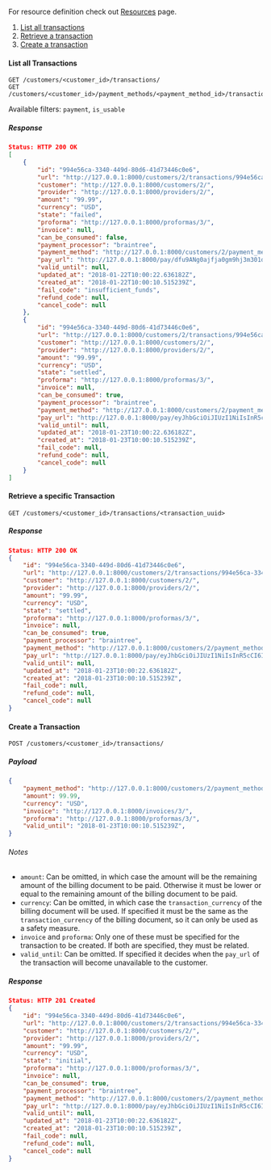 For resource definition check out [Resources](Resources#transactions) page.

1. [List all transactions](#list-all-transactions)
2. [Retrieve a transaction](#retrieve-a-specific-transaction)
3. [Create a transaction](#create-a-transaction)

#### List all Transactions

```routeros
GET /customers/<customer_id>/transactions/
GET /customers/<customer_id>/payment_methods/<payment_method_id>/transactions/
```

Available filters: `payment`, `is_usable`

##### Response
```json
Status: HTTP 200 OK
[
    {
        "id": "994e56ca-3340-449d-80d6-41d73446c0e6",
        "url": "http://127.0.0.1:8000/customers/2/transactions/994e56ca-3340-449d-80d6-41d73446c0e6/",
        "customer": "http://127.0.0.1:8000/customers/2/",
        "provider": "http://127.0.0.1:8000/providers/2/",
        "amount": "99.99",
        "currency": "USD",
        "state": "failed",
        "proforma": "http://127.0.0.1:8000/proformas/3/",
        "invoice": null,
        "can_be_consumed": false,
        "payment_processor": "braintree",
        "payment_method": "http://127.0.0.1:8000/customers/2/payment_methods/1/",
        "pay_url": "http://127.0.0.1:8000/pay/dfu9ANg0ajfja0gm9hj3m301dkcvwjgbqwe9/",
        "valid_until": null,
        "updated_at": "2018-01-22T10:00:22.636182Z",
        "created_at": "2018-01-22T10:00:10.515239Z",
        "fail_code": "insufficient_funds",
        "refund_code": null,
        "cancel_code": null
    },
    {
        "id": "994e56ca-3340-449d-80d6-41d73446c0e6",
        "url": "http://127.0.0.1:8000/customers/2/transactions/994e56ca-3340-449d-80d6-41d73446c0e6/",
        "customer": "http://127.0.0.1:8000/customers/2/",
        "provider": "http://127.0.0.1:8000/providers/2/",
        "amount": "99.99",
        "currency": "USD",
        "state": "settled",
        "proforma": "http://127.0.0.1:8000/proformas/3/",
        "invoice": null,
        "can_be_consumed": true,
        "payment_processor": "braintree",
        "payment_method": "http://127.0.0.1:8000/customers/2/payment_methods/1/",
        "pay_url": "http://127.0.0.1:8000/pay/eyJhbGciOiJIUzI1NiIsInR5cCI6IkpXVCJ9/",
        "valid_until": null,
        "updated_at": "2018-01-23T10:00:22.636182Z",
        "created_at": "2018-01-23T10:00:10.515239Z",
        "fail_code": null,
        "refund_code": null,
        "cancel_code": null
    }
]
```

#### Retrieve a specific Transaction

```routeros
GET /customers/<customer_id>/transactions/<transaction_uuid>
```

##### Response
```json
Status: HTTP 200 OK
{
    "id": "994e56ca-3340-449d-80d6-41d73446c0e6",
    "url": "http://127.0.0.1:8000/customers/2/transactions/994e56ca-3340-449d-80d6-41d73446c0e6/",
    "customer": "http://127.0.0.1:8000/customers/2/",
    "provider": "http://127.0.0.1:8000/providers/2/",
    "amount": "99.99",
    "currency": "USD",
    "state": "settled",
    "proforma": "http://127.0.0.1:8000/proformas/3/",
    "invoice": null,
    "can_be_consumed": true,
    "payment_processor": "braintree",
    "payment_method": "http://127.0.0.1:8000/customers/2/payment_methods/1/",
    "pay_url": "http://127.0.0.1:8000/pay/eyJhbGciOiJIUzI1NiIsInR5cCI6IkpXVCJ9/",
    "valid_until": null,
    "updated_at": "2018-01-23T10:00:22.636182Z",
    "created_at": "2018-01-23T10:00:10.515239Z",
    "fail_code": null,
    "refund_code": null,
    "cancel_code": null
}
```

#### Create a Transaction
```routeros
POST /customers/<customer_id>/transactions/
```

##### Payload
```json
{
    "payment_method": "http://127.0.0.1:8000/customers/2/payment_methods/1/",
    "amount": 99.99,
    "currency": "USD",
    "invoice": "http://127.0.0.1:8000/invoices/3/",
    "proforma": "http://127.0.0.1:8000/proformas/3/",
    "valid_until": "2018-01-23T10:00:10.515239Z",
}
```
###### Notes
* `amount`: Can be omitted, in which case the amount will be the remaining amount of the billing document to be paid. Otherwise it must be lower or equal to the remaining amount of the billing document to be paid.
* `currency`: Can be omitted, in which case the `transaction_currency` of the billing document will be used. If specified it must be the same as the `transaction_currency` of the billing document, so it can only be used as a safety measure.
* `invoice` and `proforma`: Only one of these must be specified for the transaction to be created. If both are specified, they must be related.
* `valid_until`: Can be omitted. If specified it decides when the `pay_url` of the transaction will become unavailable to the customer.

##### Response
```json
Status: HTTP 201 Created
{
    "id": "994e56ca-3340-449d-80d6-41d73446c0e6",
    "url": "http://127.0.0.1:8000/customers/2/transactions/994e56ca-3340-449d-80d6-41d73446c0e6/",
    "customer": "http://127.0.0.1:8000/customers/2/",
    "provider": "http://127.0.0.1:8000/providers/2/",
    "amount": "99.99",
    "currency": "USD",
    "state": "initial",
    "proforma": "http://127.0.0.1:8000/proformas/3/",
    "invoice": null,
    "can_be_consumed": true,
    "payment_processor": "braintree",
    "payment_method": "http://127.0.0.1:8000/customers/2/payment_methods/1/",
    "pay_url": "http://127.0.0.1:8000/pay/eyJhbGciOiJIUzI1NiIsInR5cCI6IkpXVCJ9/",
    "valid_until": null,
    "updated_at": "2018-01-23T10:00:22.636182Z",
    "created_at": "2018-01-23T10:00:10.515239Z",
    "fail_code": null,
    "refund_code": null,
    "cancel_code": null
}
```
